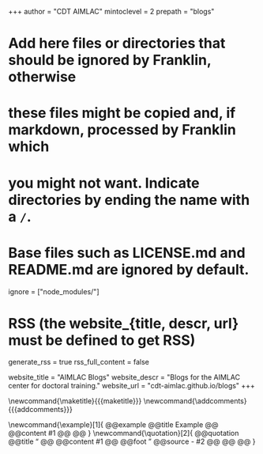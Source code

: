 +++
author = "CDT AIMLAC"
mintoclevel = 2
prepath = "blogs"

# Add here files or directories that should be ignored by Franklin, otherwise
# these files might be copied and, if markdown, processed by Franklin which
# you might not want. Indicate directories by ending the name with a `/`.
# Base files such as LICENSE.md and README.md are ignored by default.
ignore = ["node_modules/"]

# RSS (the website_{title, descr, url} must be defined to get RSS)
generate_rss = true
rss_full_content = false

website_title = "AIMLAC Blogs"
website_descr = "Blogs for the AIMLAC center for doctoral training."
website_url   = "cdt-aimlac.github.io/blogs"
+++

\newcommand{\maketitle}{{{maketitle}}}
\newcommand{\addcomments}{{{addcomments}}}

\newcommand{\example}[1]{
    @@example @@title Example @@ 
        @@content #1 @@ 
    @@
}
\newcommand{\quotation}[2]{
    @@quotation @@title “ @@
        @@content #1 @@
    @@foot ” @@source \- #2 @@ @@
    @@
}